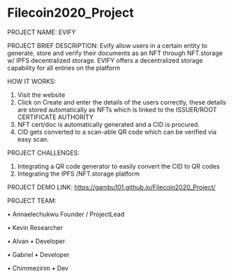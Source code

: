 # Filecoin2020_Project
PROJECT NAME: EVIFY

PROJECT BRIEF DESCRIPTION: Evify allow users in a certain entity to generate, store and verify their documents as an NFT through NFT.storage w/ IPFS decentralized storage.
EVIFY offers a decentralized storage capability for all entries on the platform

HOW IT WORKS:

1. Visit the website
2. Click on Create and enter the details of the users correctly, these details are stored automatically as NFTs which is linked to the ISSUER/ROOT CERTIFICATE AUTHORITY
3. NFT cert/doc is automatically generated and a CID is procured.
4. CID gets converted to a scan-able QR code which can be verified via easy scan.

PROJECT CHALLENGES: 
1. Integrating a QR code generator to easily convert the CID to QR codes
2. Integrating the IPFS /NFT.storage platform

PROJECT DEMO LINK: https://gambu101.github.io/Filecoin2020_Project/

PROJECT TEAM: 

• Annaelechukwu
Founder / ProjectLead

• Kevin 
Researcher

• Alvan
• Developer

• Gabriel
• Developer

• Chimmezirim
• Dev

